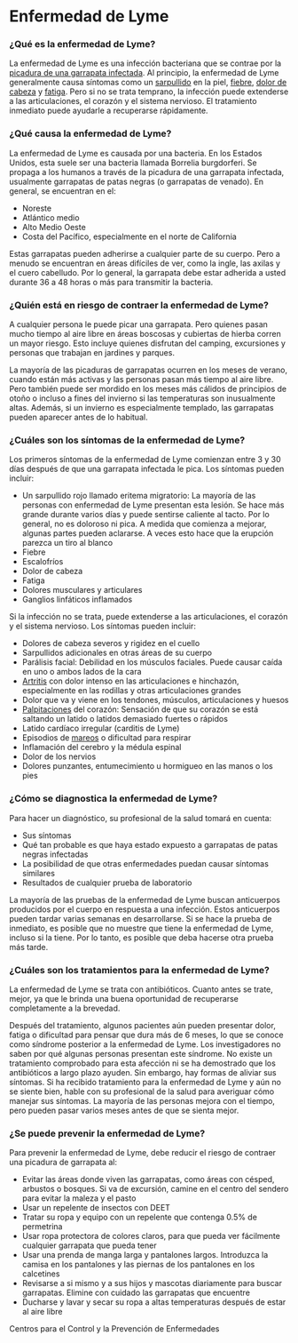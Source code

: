 Enfermedad de Lyme
==================


### ¿Qué es la enfermedad de Lyme?


La enfermedad de Lyme es una infección bacteriana que se contrae por la [picadura de una garrapata infectada](https://medlineplus.gov/spanish/tickbites.html). Al principio, la enfermedad de Lyme generalmente causa síntomas como un [sarpullido](https://medlineplus.gov/spanish/rashes.html) en la piel, [fiebre](https://medlineplus.gov/spanish/fever.html), [dolor de cabeza](https://medlineplus.gov/spanish/headache.html) y [fatiga](https://medlineplus.gov/spanish/fatigue.html). Pero si no se trata temprano, la infección puede extenderse a las articulaciones, el corazón y el sistema nervioso. El tratamiento inmediato puede ayudarle a recuperarse rápidamente.


### ¿Qué causa la enfermedad de Lyme?


La enfermedad de Lyme es causada por una bacteria. En los Estados Unidos, esta suele ser una bacteria llamada Borrelia burgdorferi. Se propaga a los humanos a través de la picadura de una garrapata infectada, usualmente garrapatas de patas negras (o garrapatas de venado). En general, se encuentran en el:


* Noreste
* Atlántico medio
* Alto Medio Oeste
* Costa del Pacífico, especialmente en el norte de California


Estas garrapatas pueden adherirse a cualquier parte de su cuerpo. Pero a menudo se encuentran en áreas difíciles de ver, como la ingle, las axilas y el cuero cabelludo. Por lo general, la garrapata debe estar adherida a usted durante 36 a 48 horas o más para transmitir la bacteria.


### ¿Quién está en riesgo de contraer la enfermedad de Lyme?


A cualquier persona le puede picar una garrapata. Pero quienes pasan mucho tiempo al aire libre en áreas boscosas y cubiertas de hierba corren un mayor riesgo. Esto incluye quienes disfrutan del camping, excursiones y personas que trabajan en jardines y parques.


La mayoría de las picaduras de garrapatas ocurren en los meses de verano, cuando están más activas y las personas pasan más tiempo al aire libre. Pero también puede ser mordido en los meses más cálidos de principios de otoño o incluso a fines del invierno si las temperaturas son inusualmente altas. Además, si un invierno es especialmente templado, las garrapatas pueden aparecer antes de lo habitual.


### ¿Cuáles son los síntomas de la enfermedad de Lyme?


Los primeros síntomas de la enfermedad de Lyme comienzan entre 3 y 30 días después de que una garrapata infectada le pica. Los síntomas pueden incluir:


* Un sarpullido rojo llamado eritema migratorio: La mayoría de las personas con enfermedad de Lyme presentan esta lesión. Se hace más grande durante varios días y puede sentirse caliente al tacto. Por lo general, no es doloroso ni pica. A medida que comienza a mejorar, algunas partes pueden aclararse. A veces esto hace que la erupción parezca un tiro al blanco
* Fiebre
* Escalofríos
* Dolor de cabeza
* Fatiga
* Dolores musculares y articulares
* Ganglios linfáticos inflamados


Si la infección no se trata, puede extenderse a las articulaciones, el corazón y el sistema nervioso. Los síntomas pueden incluir:


* Dolores de cabeza severos y rigidez en el cuello
* Sarpullidos adicionales en otras áreas de su cuerpo
* Parálisis facial: Debilidad en los músculos faciales. Puede causar caída en uno o ambos lados de la cara
* [Artritis](https://medlineplus.gov/spanish/arthritis.html) con dolor intenso en las articulaciones e hinchazón, especialmente en las rodillas y otras articulaciones grandes
* Dolor que va y viene en los tendones, músculos, articulaciones y huesos
* [Palpitaciones](https://medlineplus.gov/spanish/arrhythmia.html) del corazón: Sensación de que su corazón se está saltando un latido o latidos demasiado fuertes o rápidos
* Latido cardíaco irregular (carditis de Lyme)
* Episodios de [mareos](https://medlineplus.gov/spanish/dizzinessandvertigo.html) o dificultad para respirar
* Inflamación del cerebro y la médula espinal
* Dolor de los nervios
* Dolores punzantes, entumecimiento u hormigueo en las manos o los pies


### ¿Cómo se diagnostica la enfermedad de Lyme?


Para hacer un diagnóstico, su profesional de la salud tomará en cuenta:


* Sus síntomas
* Qué tan probable es que haya estado expuesto a garrapatas de patas negras infectadas
* La posibilidad de que otras enfermedades puedan causar síntomas similares
* Resultados de cualquier prueba de laboratorio


La mayoría de las pruebas de la enfermedad de Lyme buscan anticuerpos producidos por el cuerpo en respuesta a una infección. Estos anticuerpos pueden tardar varias semanas en desarrollarse. Si se hace la prueba de inmediato, es posible que no muestre que tiene la enfermedad de Lyme, incluso si la tiene. Por lo tanto, es posible que deba hacerse otra prueba más tarde.


### ¿Cuáles son los tratamientos para la enfermedad de Lyme?


La enfermedad de Lyme se trata con antibióticos. Cuanto antes se trate, mejor, ya que le brinda una buena oportunidad de recuperarse completamente a la brevedad.


Después del tratamiento, algunos pacientes aún pueden presentar dolor, fatiga o dificultad para pensar que dura más de 6 meses, lo que se conoce como síndrome posterior a la enfermedad de Lyme. Los investigadores no saben por qué algunas personas presentan este síndrome. No existe un tratamiento comprobado para esta afección ni se ha demostrado que los antibióticos a largo plazo ayuden. Sin embargo, hay formas de aliviar sus síntomas. Si ha recibido tratamiento para la enfermedad de Lyme y aún no se siente bien, hable con su profesional de la salud para averiguar cómo manejar sus síntomas. La mayoría de las personas mejora con el tiempo, pero pueden pasar varios meses antes de que se sienta mejor.


### ¿Se puede prevenir la enfermedad de Lyme?


Para prevenir la enfermedad de Lyme, debe reducir el riesgo de contraer una picadura de garrapata al:


* Evitar las áreas donde viven las garrapatas, como áreas con césped, arbustos o bosques. Si va de excursión, camine en el centro del sendero para evitar la maleza y el pasto
* Usar un repelente de insectos con DEET
* Tratar su ropa y equipo con un repelente que contenga 0.5% de permetrina
* Usar ropa protectora de colores claros, para que pueda ver fácilmente cualquier garrapata que pueda tener
* Usar una prenda de manga larga y pantalones largos. Introduzca la camisa en los pantalones y las piernas de los pantalones en los calcetines
* Revisarse a si mismo y a sus hijos y mascotas diariamente para buscar garrapatas. Elimine con cuidado las garrapatas que encuentre
* Ducharse y lavar y secar su ropa a altas temperaturas después de estar al aire libre


Centros para el Control y la Prevención de Enfermedades 

